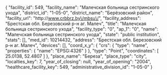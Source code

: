 {
    "facility_id": 549,
    "facility_name": "Малечская больница сестринского ухода",
    "district_id": "1-05-0",
    "district_name": "Берёзовский район",
    "facility_url": "http:\/\/www.crbbrz.by\/mbsu\/",
    "facility_address": "Брестская обл. Березовский р-н аг. Малеч",
    "title": "Малечская больница сестринского ухода",
    "facility_type": "0",
    "ap_1": "0",
    "name": "Малечская больница сестринского ухода",
    "state": "public institution",
    "stats": [],
    "med_id": 10214432,
    "address": "Брестская обл. Березовский р-н аг. Малеч",
    "devices": [],
    "coord_x_y": {
        "crs": {
            "type": "name",
            "properties": {
                "name": "EPSG:4326"
            }
        },
        "type": "Point",
        "coordinates": [
            25.0138,
            52.4807
        ]
    },
    "place_name": "Береза",
    "place_type": "city",
    "localties_key": 7,
    "year_of_closing": null,
    "year_of_opening": "2004",
    "healthcare_facility_key": 549,
    "administrative_division_id": "1-05-0"
}